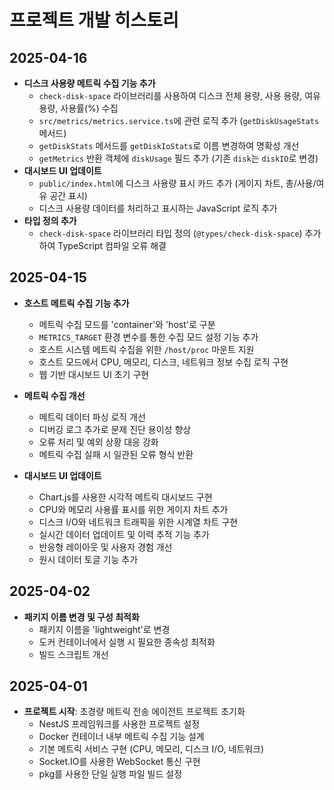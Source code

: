 # 프로젝트 개발 히스토리

## 2025-04-16
- **디스크 사용량 메트릭 수집 기능 추가**
  - `check-disk-space` 라이브러리를 사용하여 디스크 전체 용량, 사용 용량, 여유 용량, 사용률(%) 수집
  - `src/metrics/metrics.service.ts`에 관련 로직 추가 (`getDiskUsageStats` 메서드)
  - `getDiskStats` 메서드를 `getDiskIoStats`로 이름 변경하여 명확성 개선
  - `getMetrics` 반환 객체에 `diskUsage` 필드 추가 (기존 `disk`는 `diskIO`로 변경)
- **대시보드 UI 업데이트**
  - `public/index.html`에 디스크 사용량 표시 카드 추가 (게이지 차트, 총/사용/여유 공간 표시)
  - 디스크 사용량 데이터를 처리하고 표시하는 JavaScript 로직 추가
- **타입 정의 추가**
  - `check-disk-space` 라이브러리 타입 정의 (`@types/check-disk-space`) 추가하여 TypeScript 컴파일 오류 해결

## 2025-04-15
- **호스트 메트릭 수집 기능 추가**
  - 메트릭 수집 모드를 'container'와 'host'로 구분
  - `METRICS_TARGET` 환경 변수를 통한 수집 모드 설정 기능 추가
  - 호스트 시스템 메트릭 수집을 위한 `/host/proc` 마운트 지원
  - 호스트 모드에서 CPU, 메모리, 디스크, 네트워크 정보 수집 로직 구현
  - 웹 기반 대시보드 UI 초기 구현
  
- **메트릭 수집 개선**
  - 메트릭 데이터 파싱 로직 개선
  - 디버깅 로그 추가로 문제 진단 용이성 향상
  - 오류 처리 및 예외 상황 대응 강화
  - 메트릭 수집 실패 시 일관된 오류 형식 반환
  
- **대시보드 UI 업데이트**
  - Chart.js를 사용한 시각적 메트릭 대시보드 구현
  - CPU와 메모리 사용률 표시를 위한 게이지 차트 추가
  - 디스크 I/O와 네트워크 트래픽을 위한 시계열 차트 구현
  - 실시간 데이터 업데이트 및 이력 추적 기능 추가
  - 반응형 레이아웃 및 사용자 경험 개선
  - 원시 데이터 토글 기능 추가

## 2025-04-02
- **패키지 이름 변경 및 구성 최적화**
  - 패키지 이름을 'lightweight'로 변경
  - 도커 컨테이너에서 실행 시 필요한 종속성 최적화
  - 빌드 스크립트 개선

## 2025-04-01
- **프로젝트 시작**: 초경량 메트릭 전송 에이전트 프로젝트 초기화
  - NestJS 프레임워크를 사용한 프로젝트 설정
  - Docker 컨테이너 내부 메트릭 수집 기능 설계
  - 기본 메트릭 서비스 구현 (CPU, 메모리, 디스크 I/O, 네트워크)
  - Socket.IO를 사용한 WebSocket 통신 구현
  - pkg를 사용한 단일 실행 파일 빌드 설정 